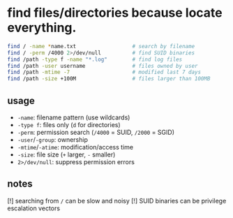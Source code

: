 # find files/directories because locate everything.

```bash
find / -name *name.txt                  # search by filename
find / -perm /4000 2>/dev/null          # find SUID binaries  
find /path -type f -name "*.log"        # find log files
find /path -user username               # files owned by user
find /path -mtime -7                    # modified last 7 days
find /path -size +100M                  # files larger than 100MB
```

## usage
- `-name`: filename pattern (use wildcards)
- `-type f`: files only (`d` for directories)
- `-perm`: permission search (`/4000` = SUID, `/2000` = SGID)
- `-user`/`-group`: ownership
- `-mtime`/`-atime`: modification/access time
- `-size`: file size (`+` larger, `-` smaller)
- `2>/dev/null`: suppress permission errors

## notes
[!] searching from `/` can be slow and noisy
[!] SUID binaries can be privilege escalation vectors
